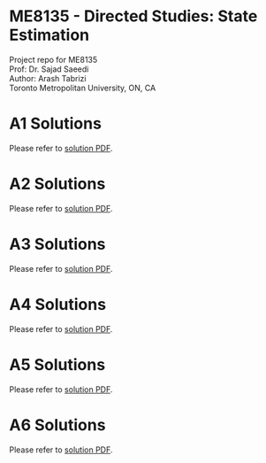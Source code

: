 # ME8135 - Directed Studies: State Estimation
Project repo for ME8135  
Prof: Dr. Sajad Saeedi  
Author: Arash Tabrizi  
Toronto Metropolitan University, ON, CA  
# A1 Solutions  
Please refer to [solution PDF](A1/SolA1_Arash.pdf).
# A2 Solutions  
Please refer to [solution PDF](A2/SolA2_Arash.pdf).  
# A3 Solutions  
Please refer to [solution PDF](A3/SolA3_Arash.pdf).  
# A4 Solutions  
Please refer to [solution PDF](A4/SolA4_Arash.pdf).  
# A5 Solutions  
Please refer to [solution PDF](A5/SolA5_Arash.pdf).  
# A6 Solutions  
Please refer to [solution PDF](A6/SolA6_Arash.pdf).  

